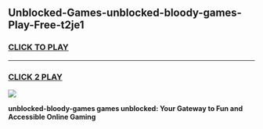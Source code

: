 
## Unblocked-Games-unblocked-bloody-games-Play-Free-t2je1
<h3>
<a href="https://premium76.site?title=unblocked-bloody-games&ref=18A1">CLICK TO PLAY</a></h3>
<hr>

<h3>
<a href="https://premium76.site?title=unblocked-bloody-games&ref=18A1">CLICK 2 PLAY</a>
  
</h3>

<a href="https://premium76.site?title=unblocked-bloody-games&ref=18A1"><img src="https://clearcache.store/games.png"></a>


**unblocked-bloody-games games unblocked: Your Gateway to Fun and Accessible Online Gaming**
